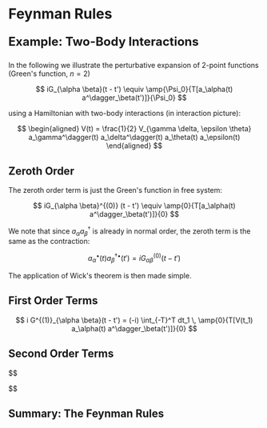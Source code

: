 <style>
    .katex {
        font-size: 1.1em;
    }
    .remark {
        border-radius: 15px;
        padding: 20px;
        background-color: SeaGreen;
        color: White;
    }
    .result {
        border-radius: 15px;
        padding: 20px;
        background-color: DarkSlateBlue;
        color: White;
    }
</style>

# Feynman Rules

<font size=5>

**Example: Two-Body Interactions**

</font>

In the following we illustrate the perturbative expansion of 2-point functions (Green's function, $n = 2$) 

$$
iG_{\alpha \beta}(t - t')
\equiv \amp{\Psi_0}{T[a_\alpha(t) a^\dagger_\beta(t')]}{\Psi_0}
$$

using a Hamiltonian with two-body interactions (in interaction picture):

$$
\begin{aligned}
    V(t) = \frac{1}{2} V_{\gamma \delta, \epsilon \theta} 
    a_\gamma^\dagger(t) a_\delta^\dagger(t)
    a_\theta(t) a_\epsilon(t)
\end{aligned}
$$

## Zeroth Order

The zeroth order term is just the Green's function in free system:

$$
iG_{\alpha \beta}^{(0)} (t - t')
\equiv \amp{0}{T[a_\alpha(t) a^\dagger_\beta(t')]}{0}
$$

We note that since $a_\alpha a^\dagger_\beta$ is already in normal order, the zeroth term is the same as the contraction:

$$
a^\bullet_\alpha(t) a^{\dagger \bullet}_\beta(t')
= iG_{\alpha \beta}^{(0)} (t - t')
$$

The application of Wick's theorem is then made simple.

## First Order Terms

$$
i G^{(1)}_{\alpha \beta}(t - t')
= (-i) \int_{-T}^T dt_1 \,
\amp{0}{T[V(t_1) a_\alpha(t) a^\dagger_\beta(t')]}{0}
$$

## Second Order Terms

$$

$$

## Summary: The Feynman Rules